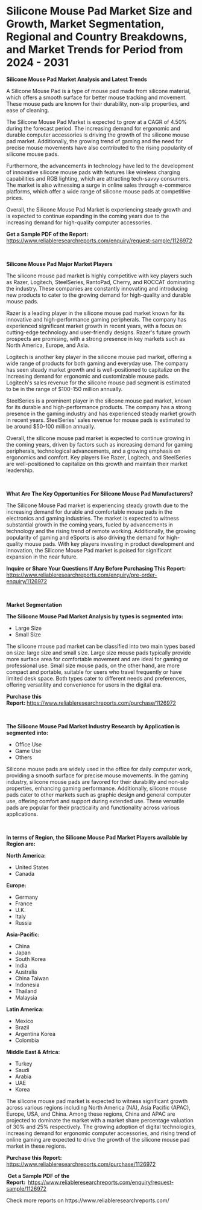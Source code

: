 <p><h1>Silicone Mouse Pad Market Size and Growth, Market Segmentation, Regional and Country Breakdowns, and Market Trends for Period from 2024 -  2031</h1></p><p><strong>Silicone Mouse Pad Market Analysis and Latest Trends</strong></p>
<p><p>A Silicone Mouse Pad is a type of mouse pad made from silicone material, which offers a smooth surface for better mouse tracking and movement. These mouse pads are known for their durability, non-slip properties, and ease of cleaning.</p><p>The Silicone Mouse Pad Market is expected to grow at a CAGR of 4.50% during the forecast period. The increasing demand for ergonomic and durable computer accessories is driving the growth of the silicone mouse pad market. Additionally, the growing trend of gaming and the need for precise mouse movements have also contributed to the rising popularity of silicone mouse pads.</p><p>Furthermore, the advancements in technology have led to the development of innovative silicone mouse pads with features like wireless charging capabilities and RGB lighting, which are attracting tech-savvy consumers. The market is also witnessing a surge in online sales through e-commerce platforms, which offer a wide range of silicone mouse pads at competitive prices.</p><p>Overall, the Silicone Mouse Pad Market is experiencing steady growth and is expected to continue expanding in the coming years due to the increasing demand for high-quality computer accessories.</p></p>
<p><strong>Get a Sample PDF of the Report:&nbsp;</strong> <a href="https://www.reliableresearchreports.com/enquiry/request-sample/1126972">https://www.reliableresearchreports.com/enquiry/request-sample/1126972</a></p>
<p>&nbsp;</p>
<p><strong>Silicone Mouse Pad Major Market Players</strong></p>
<p><p>The silicone mouse pad market is highly competitive with key players such as Razer, Logitech, SteelSeries, RantoPad, Cherry, and ROCCAT dominating the industry. These companies are constantly innovating and introducing new products to cater to the growing demand for high-quality and durable mouse pads.</p><p>Razer is a leading player in the silicone mouse pad market known for its innovative and high-performance gaming peripherals. The company has experienced significant market growth in recent years, with a focus on cutting-edge technology and user-friendly designs. Razer's future growth prospects are promising, with a strong presence in key markets such as North America, Europe, and Asia.</p><p>Logitech is another key player in the silicone mouse pad market, offering a wide range of products for both gaming and everyday use. The company has seen steady market growth and is well-positioned to capitalize on the increasing demand for ergonomic and customizable mouse pads. Logitech's sales revenue for the silicone mouse pad segment is estimated to be in the range of $100-150 million annually.</p><p>SteelSeries is a prominent player in the silicone mouse pad market, known for its durable and high-performance products. The company has a strong presence in the gaming industry and has experienced steady market growth in recent years. SteelSeries' sales revenue for mouse pads is estimated to be around $50-100 million annually.</p><p>Overall, the silicone mouse pad market is expected to continue growing in the coming years, driven by factors such as increasing demand for gaming peripherals, technological advancements, and a growing emphasis on ergonomics and comfort. Key players like Razer, Logitech, and SteelSeries are well-positioned to capitalize on this growth and maintain their market leadership.</p></p>
<p>&nbsp;</p>
<p><strong>What Are The Key Opportunities For Silicone Mouse Pad Manufacturers?</strong></p>
<p><p>The Silicone Mouse Pad market is experiencing steady growth due to the increasing demand for durable and comfortable mouse pads in the electronics and gaming industries. The market is expected to witness substantial growth in the coming years, fueled by advancements in technology and the rising trend of remote working. Additionally, the growing popularity of gaming and eSports is also driving the demand for high-quality mouse pads. With key players investing in product development and innovation, the Silicone Mouse Pad market is poised for significant expansion in the near future.</p></p>
<p><strong>Inquire or Share Your Questions If Any Before Purchasing This Report:</strong> <a href="https://www.reliableresearchreports.com/enquiry/pre-order-enquiry/1126972">https://www.reliableresearchreports.com/enquiry/pre-order-enquiry/1126972</a></p>
<p>&nbsp;</p>
<p><strong>Market Segmentation</strong></p>
<p><strong>The Silicone Mouse Pad Market Analysis by types is segmented into:</strong></p>
<p><ul><li>Large Size</li><li>Small Size</li></ul></p>
<p><p>The silicone mouse pad market can be classified into two main types based on size: large size and small size. Large size mouse pads typically provide more surface area for comfortable movement and are ideal for gaming or professional use. Small size mouse pads, on the other hand, are more compact and portable, suitable for users who travel frequently or have limited desk space. Both types cater to different needs and preferences, offering versatility and convenience for users in the digital era.</p></p>
<p><strong>Purchase this Report:&nbsp;</strong><a href="https://www.reliableresearchreports.com/purchase/1126972">https://www.reliableresearchreports.com/purchase/1126972</a></p>
<p>&nbsp;</p>
<p><strong>The Silicone Mouse Pad Market Industry Research by Application is segmented into:</strong></p>
<p><ul><li>Office Use</li><li>Game Use</li><li>Others</li></ul></p>
<p><p>Silicone mouse pads are widely used in the office for daily computer work, providing a smooth surface for precise mouse movements. In the gaming industry, silicone mouse pads are favored for their durability and non-slip properties, enhancing gaming performance. Additionally, silicone mouse pads cater to other markets such as graphic design and general computer use, offering comfort and support during extended use. These versatile pads are popular for their practicality and functionality across various applications.</p></p>
<p>&nbsp;</p>
<p><strong>In terms of Region, the Silicone Mouse Pad Market Players available by Region are:</strong></p>
<p>
    <p> <strong> North America: </strong>
        <ul>
            <li>United States</li>
            <li>Canada</li>
        </ul>
        </p> 
    <p> <strong> Europe: </strong>
        <ul>
            <li>Germany</li>
            <li>France</li>
            <li>U.K.</li>
            <li>Italy</li>
            <li>Russia</li>
        </ul>
        </p> 
    <p> <strong> Asia-Pacific: </strong>
        <ul>
            <li>China</li>
            <li>Japan</li>
            <li>South Korea</li>
            <li>India</li>
            <li>Australia</li>
            <li>China Taiwan</li>
            <li>Indonesia</li>
            <li>Thailand</li>
            <li>Malaysia</li>
        </ul>
        </p> 
    <p> <strong> Latin America: </strong>
        <ul>
            <li>Mexico</li>
            <li>Brazil</li>
            <li>Argentina Korea</li>
            <li>Colombia</li>
        </ul>
        </p> 
    <p> <strong> Middle East & Africa: </strong>
        <ul>
            <li>Turkey</li>
            <li>Saudi</li>
            <li>Arabia</li>
            <li>UAE</li>
            <li>Korea</li>
        </ul>
    </p>
    </p>
<p><p>The silicone mouse pad market is expected to witness significant growth across various regions including North America (NA), Asia Pacific (APAC), Europe, USA, and China. Among these regions, China and APAC are projected to dominate the market with a market share percentage valuation of 30% and 25% respectively. The growing adoption of digital technologies, increasing demand for ergonomic computer accessories, and rising trend of online gaming are expected to drive the growth of the silicone mouse pad market in these regions.</p></p>
<p><strong>Purchase this Report: </strong><a href="https://www.reliableresearchreports.com/purchase/1126972">https://www.reliableresearchreports.com/purchase/1126972</a></p>
<p>&nbsp;<strong>Get a Sample PDF of the Report:&nbsp;&nbsp;</strong><a href="https://www.reliableresearchreports.com/enquiry/request-sample/1126972">https://www.reliableresearchreports.com/enquiry/request-sample/1126972</a></p>
<p><strong></strong></p>
<p>Check more reports on https://www.reliableresearchreports.com/</p>